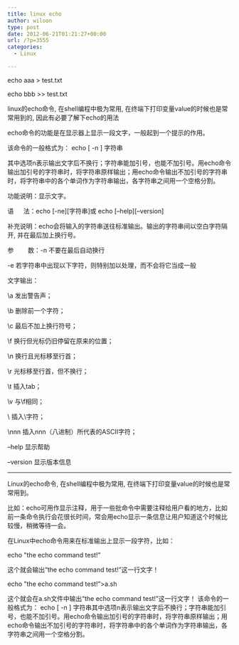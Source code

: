 ```yaml
---
title: linux echo
author: wiloon
type: post
date: 2012-06-21T01:21:27+00:00
url: /?p=3555
categories:
  - Linux

---
```

echo aaa > test.txt

echo bbb >> test.txt

linux的echo命令, 在shell编程中极为常用, 在终端下打印变量value的时候也是常常用到的, 因此有必要了解下echo的用法

echo命令的功能是在显示器上显示一段文字，一般起到一个提示的作用。
  
该命令的一般格式为： echo [ -n ] 字符串
  
其中选项n表示输出文字后不换行；字符串能加引号，也能不加引号。用echo命令输出加引号的字符串时，将字符串原样输出；用echo命令输出不加引号的字符串时，将字符串中的各个单词作为字符串输出，各字符串之间用一个空格分割。

功能说明：显示文字。
  
语 　 法：echo \[-ne\]\[字符串\]或 echo \[&#8211;help\]\[&#8211;version\]
  
补充说明：echo会将输入的字符串送往标准输出。输出的字符串间以空白字符隔开, 并在最后加上换行号。
  
参　　 数：-n 不要在最后自动换行
  
-e 若字符串中出现以下字符，则特别加以处理，而不会将它当成一般
  
文字输出：
     
\a 发出警告声；
     
\b 删除前一个字符；
     
\c 最后不加上换行符号；
     
\f 换行但光标仍旧停留在原来的位置；
     
\n 换行且光标移至行首；
     
\r 光标移至行首，但不换行；
     
\t 插入tab；
     
\v 与\f相同；
     
&#92; 插入\字符；
     
\nnn 插入nnn（八进制）所代表的ASCII字符；
  
–help 显示帮助
  
–version 显示版本信息

* * *

Linux的echo命令, 在shell编程中极为常用, 在终端下打印变量value的时候也是常常用到。

比如：echo可用作显示注释，用于一些批命令中需要注释给用户看的地方，比如前一条命令执行会花很长时间，常会用echo显示一条信息让用户知道这个时候比较慢，稍微等待一会。

在Linux中echo命令用来在标准输出上显示一段字符，比如：
  
echo "the echo command test!&#8221;

这个就会输出“the echo command test!”这一行文字！

echo "the echo command test!&#8221;>a.sh
  
这个就会在a.sh文件中输出“the echo command test!”这一行文字！ 该命令的一般格式为： echo [ -n ] 字符串其中选项n表示输出文字后不换行；字符串能加引号，也能不加引号。用echo命令输出加引号的字符串时，将字符串原样输出；用echo命令输出不加引号的字符串时，将字符串中的各个单词作为字符串输出，各字符串之间用一个空格分割。